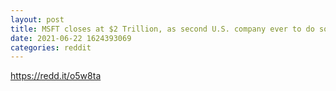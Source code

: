 ```yaml
--- 
layout: post 
title: MSFT closes at $2 Trillion, as second U.S. company ever to do so. 
date: 2021-06-22 1624393069 
categories: reddit 
--- 
```

https://redd.it/o5w8ta